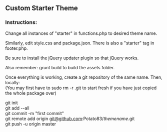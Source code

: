 ## Custom Starter Theme

### Instructions:

Change all instances of "starter" in functions.php to desired theme name.

Similarly, edit style.css and package.json. There is also a "starter" tag in footer.php.

Be sure to install the jQuery updater plugin so that jQuery works.

Also remember: grunt build to build the assets folder.

Once everything is working, create a git repository of the same name. Then, locally:  
(You may first have to sudo rm -r .git to start fresh if you have just copied the whole package over)


git init  
git add --all  
git commit -m "first commit"  
git remote add origin git@github.com:Potato83/*themename*.git  
git push -u origin master  





